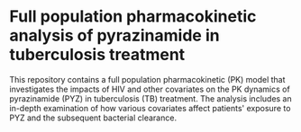 # Full population pharmacokinetic analysis of pyrazinamide in tuberculosis treatment
This repository contains a full population pharmacokinetic (PK) model that investigates the impacts of HIV and other covariates on the PK dynamics of pyrazinamide (PYZ) in 
tuberculosis (TB) treatment. 
The analysis includes an in-depth examination of how various covariates affect patients' exposure to PYZ and the subsequent bacterial clearance.
